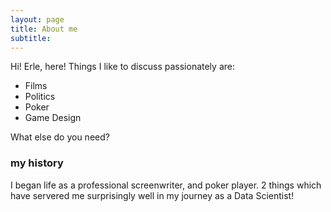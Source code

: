 ```yaml
---
layout: page
title: About me
subtitle: 
---
```


Hi! Erle, here! Things I like to discuss passionately are:

- Films
- Politics
- Poker
- Game Design

What else do you need?

### my history

I began life as a professional screenwriter, and poker player. 2 things which have servered me surprisingly well in my journey as a Data Scientist!
